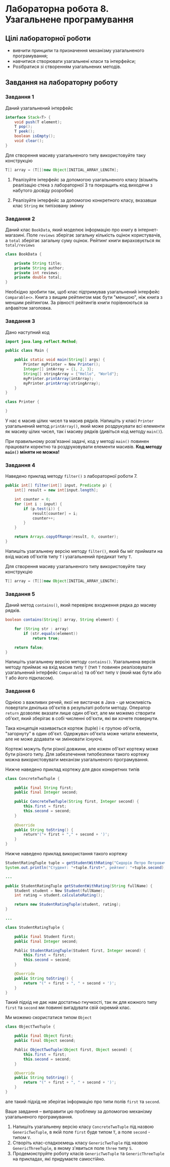 # Лабораторна робота 8. Узагальнене програмування

## Цілі лабораторної роботи

- вивчити принципи та призначення механізму узагальненого програмування;
- навчитися створювати узагальнені класи та інтерфейси;
- Розібратися зі створенням узагальнених методів.

## Завдання на лабораторну роботу

### Завдання 1

Даний узагальнений інтерфейс

```java
interface Stack<T> {
    void push(T element);
    T pop();
    T peek();
    boolean isEmpty();
    void clear();
}
```

Для створення масиву узагальненого типу використовуйте таку конструкцію

```java
T[] array = (T[])new Object[INITIAL_ARRAY_LENGTH];
```

1. Реалізуйте інтерфейс за допомогою узагальненого класу (візьміть реалізацію стека з лабораторної 3 та покращить код виходячи з набутого досвіду розробки)

2. Реалізуйте інтерфейс за допомогою конкретного класу, вказавши клас `String` як типізовану змінну

### Завдання 2

Даний клас `BookData`, який моделює інформацію про книгу в інтернет-магазині. Поле `reviews` зберігає загальну кількість оцінок користувачів, а `total` зберігає загальну суму оцінок. Рейтинг книги вираховується як `total/reviews`

```java
class BookData {

    private String title;
    private String author;
    private int reviews;
    private double total;
}
```

Необхідно зробити так, щоб клас підтримував узагальнений інтерфейс `Comparable<>`. Книга з вищим рейтингом має бути "меншою", ніж книга з меншим рейтингом. За рівності рейтингів книги порівнюються за алфавітом заголовка.

### Завдання 3

Дано наступний код

```java
import java.lang.reflect.Method;

public class Main {

    public static void main(String[] args) {
        Printer myPrinter = New Printer();
        Integer[] intArray = {1, 2, 3};
        String[] stringArray = {"Hello", "World"};
        myPrinter.printArray(intArray);
        myPrinter.printArray(stringArray);
    }
}

class Printer {

}
```

У нас є масив цілих чисел та масив рядків. Напишіть у класі `Printer` узагальнений метод `printArray()`, який може роздрукувати всі елементи як масиву цілих чисел, так і масиву рядків (дивіться код методу `main()`).

При правильному розв'язанні задачі, код у методі `main()` повинен працювати коректно та роздруковувати елементи масивів. **Код методу `main()` міняти не можна!**

### Завдання 4

Наведено приклад методу `filter()` з лабораторної роботи 7.

```java
public int[] filter(int[] input, Predicate p) {
    int[] result = new int[input.length];

    int counter = 0;
    for (int i : input) {
        if (p.test(i)) {
            result[counter] = i;
            counter++;
        }
    }

    return Arrays.copyOfRange(result, 0, counter);
}
```

Напишіть узагальнену версію методу `filter()`, який бы міг приймати на вхід масив об'єктів типу `T` і узагальнений предикат типу `T`.

Для створення масиву узагальненого типу використовуйте таку конструкцію

```java
T[] array = (T[])new Object[INITIAL_ARRAY_LENGTH];
```

### Завдання 5

Даний метод `contains()`, який перевіряє входження рядка до масиву рядків.

```java
boolean contains(String[] array, String element) {

    for (String str : array)
        if (str.equals(element))
            return true;

    return false;
}
```

Напишіть узагальнену версію методу `contains()`. Узагальнена версія методу приймає на вхід масив типу `T` (тип `T` повинен реалізовувати узагальнений інтерфейс `Comparable`) та об'єкт типу `V` (який має бути або `Т` або його підкласом).

### Завдання 6

Однією з важливих речей, якої не вистачає в Java - це можливість повертати декілька об'єктів в результаті роботи методу. Оператор `return` дозволяє вказати лише один об'єкт, але ми можемо створити об'єкт, який зберігає в собі численні об'єкти, які ви хочете повернути.

Така концепція називається кортеж (tuple) і є групою об'єктів, "загорнуту" в один об'єкт. Одержувач об'єкта може читати елементи, але не може додавати чи змінювати існуючі.

Кортежі можуть бути різної довжини, але кожен об'єкт кортежу може бути різного типу. Для забезпечення типобезпеки такого кортежу можна використовувати механізм узагальненого програмування.

Нижче наведено приклад кортежу для двох конкретних типів

```java
class ConcreteTwoTuple {

    public final String first;
    public final Integer second;

    public ConcreteTwoTuple(String first, Integer second) {
        this.first = first;
        this.second = second;
    }
    
    @Override
    public String toString() {
        return"("+ first + "," + second + ')';
    }
}
```

Нижче наведено приклад використання такого кортежу

```java
StudentRatingTuple tuple = getStudentWithRating("Сидорів Петро Петрович");
System.out.println("Студент: "+tuple.first+", рейтинг: "+tuple.second);

...

public StudentRatingTuple getStudentWithRating(String fullName) {
    Student student = New Student(fullName);
    int rating = student.calculateRating();

    return new StudentRatingTuple(student, rating);
}

...

class StudentRatingTuple {

    public final Student first;
    public final Integer second;

    Public StudentRatingTuple(Student first, Integer second) {
        this.first = first;
        this.second = second;
    }

    @Override
    public String toString() {
        return "(" + first + ", " + second + ')';
    }
}
```

Такий підхід не дає нам достатньо гнучкості, так як для кожного типу `first` та `second` ми повинні вигадувати свій окремий клас.

Ми можемо скористатися типом `Object`

```java
class ObjectTwoTuple {

    public final Object first;
    public final Object second;

    Public ObjectTwoTuple(Object first, Object second) {
        this.first = first;
        this.second = second;
    }

    @Override
    public String toString() {
        return "(" + first + ", " + second + ')';
    }
}
```

але такий підхід не зберігає інформацію про типи полів `first` та `second`.

Ваше завдання – виправити цю проблему за допомогою механізму узагальненого програмування.

1. Напишіть узагальнену версію класу `ConcreteTwoTuple` під назвою `GenericTwoTuple`, в якій поле `first` буде типом `T`, а поле `second` - типом `V`.
2. Створіть клас-спадкоємець класу `GenericTwoTuple` під назвою `GenericThreeTuple`, в якому з'явиться поле `three` типу `S`.
3. Продемонструйте роботу класів `GenericTwoTuple` та `GenericThreeTuple` на прикладах, які придумаєте самостійно.
